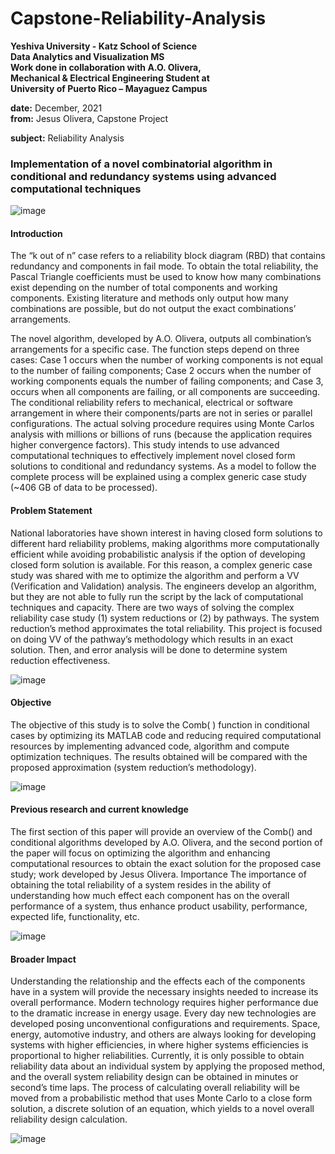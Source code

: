 # Capstone-Reliability-Analysis
**Yeshiva University - Katz School of Science** <br>
**Data Analytics and Visualization MS** <br>
**Work done in collaboration with A.O. Olivera,** <br> 
**Mechanical & Electrical Engineering Student at**  
**University of Puerto Rico – Mayaguez Campus** <br>


**date:**          December, 2021 <br>
**from:**         Jesus Olivera, Capstone Project <br>

**subject:**    Reliability Analysis <br>

### Implementation of a novel combinatorial algorithm in conditional and redundancy systems using advanced computational techniques

![image](https://user-images.githubusercontent.com/71087767/141351706-ba85c7b6-de82-4e49-a7f5-9008965ec3cf.png)

#### Introduction<br>
The “k out of n” case refers to a reliability block diagram (RBD) that contains redundancy and components in fail mode. To obtain the total reliability, the Pascal Triangle coefficients must be used to know how many combinations exist depending on the number of total components and working components. Existing literature and methods only output how many combinations are possible, but do not output the exact combinations’ arrangements.

The novel algorithm, developed by A.O. Olivera, outputs all combination’s arrangements for a specific case. The function steps depend on three cases: Case 1 occurs when the number of working components is not equal to the number of failing components; Case 2 occurs when the number of working components equals the number of failing components; and Case 3, occurs when all components are failing, or all components are succeeding. The conditional reliability refers to mechanical, electrical or software arrangement in where their components/parts are not in series or parallel configurations. The actual solving procedure requires using Monte Carlos analysis with millions or billions of runs (because the application requires higher convergence factors). This study intends to use advanced computational techniques to effectively implement novel closed form solutions to conditional and redundancy systems. As a model to follow the complete process will be explained using a complex generic case study (~406 GB of data to be processed). 

#### Problem Statement<br>
National laboratories have shown interest in having closed form solutions to different hard reliability problems, making algorithms more computationally efficient while avoiding probabilistic analysis if the option of developing closed form solution is available. For this reason, a complex generic case study was shared with me to optimize the algorithm and perform a VV (Verification and Validation) analysis. The engineers develop an algorithm, but they are not able to fully run the script by the lack of computational techniques and capacity. There are two ways of solving the complex reliability case study (1) system reductions or (2) by pathways. The system reduction’s method approximates the total reliability. This project is focused on doing VV of the pathway’s methodology which results in an exact solution. Then, and error analysis will be done to determine system reduction effectiveness. 

![image](https://user-images.githubusercontent.com/71087767/141351745-3b124007-c7c8-40c9-909d-a89792935c45.png)

#### Objective<br>
The objective of this study is to solve the Comb( ) function in conditional cases by optimizing its MATLAB code and reducing required computational resources by implementing advanced code, algorithm and compute optimization techniques. The results obtained will be compared with the proposed approximation (system reduction’s methodology).    

![image](https://user-images.githubusercontent.com/71087767/141351774-a40dbc3c-4eb8-45b6-893c-809737a3cf46.png)

#### Previous research and current knowledge<br>

The first section of this paper will provide an overview of the Comb() and conditional algorithms developed by A.O. Olivera, and the second portion of the paper will focus on optimizing the algorithm and enhancing computational resources to obtain the exact solution for the proposed case study; work developed by Jesus Olivera. 
Importance
The importance of obtaining the total reliability of a system resides in the ability of understanding how much effect each component has on the overall performance of a system, thus enhance product usability, performance, expected life, functionality, etc.

![image](https://user-images.githubusercontent.com/71087767/141352107-89153760-2aa6-419e-a258-d9cca3a48c0a.png)

#### Broader Impact<br>
Understanding the relationship and the effects each of the components have in a system will provide the necessary insights needed to increase its overall performance. Modern technology requires higher performance due to the dramatic increase in energy usage. Every day new technologies are developed posing unconventional configurations and requirements. Space, energy, automotive industry, and others are always looking for developing systems with higher efficiencies, in where higher systems efficiencies is proportional to higher reliabilities. Currently, it is only possible to obtain reliability data about an individual system by applying the proposed method, and the overall system reliability design can be obtained in minutes or second’s time laps. The process of calculating overall reliability will be moved from a probabilistic method that uses Monte Carlo to a close form solution, a discrete solution of an equation, which yields to a novel overall reliability design calculation.

![image](https://user-images.githubusercontent.com/71087767/141351857-68780d49-3d62-4096-94d6-9824fc4e06f9.png)




